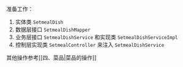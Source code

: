准备工作：

1. 实体类 `SetmealDish`
2. 数据层接口 `SetmealDishMapper` 
3. 业务层接口 `SetmealDishService` 和实现类 `SetmealDishServiceImpl`
4. 控制层实现类 `SetmealController` 来注入 `SetmealDishService`

其他操作参考[[四、菜品|菜品的操作]]

